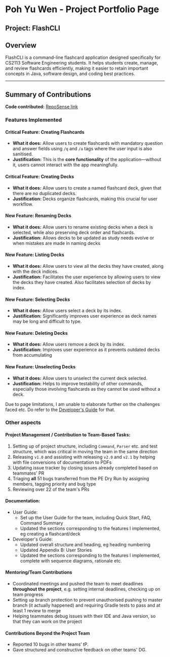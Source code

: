# Poh Yu Wen - Project Portfolio Page

## Project: FlashCLI
## Overview
FlashCLI is a command-line flashcard application designed specifically for CS2113 Software Engineering students. It helps students create, manage, and review flashcards efficiently, making it easier to retain important concepts in Java, software design, and coding best practices.

--- 
## Summary of Contributions 

**Code contributed:** [RepoSense link](https://nus-cs2113-ay2425s2.github.io/tp-dashboard/?search=Betahaxer&breakdown=true&sort=groupTitle%20dsc&sortWithin=title&since=2025-02-21&timeframe=commit&mergegroup=&groupSelect=groupByRepos&checkedFileTypes=docs~functional-code~test-code~other)

### Features Implemented

#### **Critical Feature**: Creating Flashcards

- **What it does:** Allow users to create flashcards with mandatory question and answer fields using `/q` and `/a` tags where the user input is also sanitised.
- **Justification:** This is the **core functionality** of the application—without it, users cannot interact with the app meaningfully.

#### **Critical Feature**: Creating Decks

- **What it does:** Allow users to create a named flashcard deck, given that there are no duplicated decks.
- **Justification:** Decks organize flashcards, making this crucial for user workflow.

#### New Feature: Renaming Decks

- **What it does:** Allow users to rename existing decks when a deck is selected, while also preserving deck order and flashcards.
- **Justification:** Allows decks to be updated as study needs evolve or when mistakes are made in naming decks

#### New Feature: Listing Decks

- **What it does:** Allow users to view all the decks they have created, along with the deck indices.
- **Justification:** Facilitates the user experience by allowing users to view the decks they have created. Also facilitates selection of decks by index.

#### New Feature: Selecting Decks

- **What it does:** Allow users select a deck by its index.
- **Justification:** Significantly improves user experience as deck names may be long and difficult to type.

#### New Feature: Deleting Decks

- **What it does:** Allow users remove a deck by its index.
- **Justification:** Improves user experience as it prevents outdated decks from accumulating

#### New Feature: Unselecting Decks

- **What it does:** Allow users to unselect the current deck selected.
- **Justification:** Helps to improve testability of other commands, especially those involving flashcards as they cannot be used without a deck.

Due to page limitations, I am unable to elaborate further on the challenges faced etc. Do refer to the [Developer's Guide](https://ay2425s2-cs2113-f11-4.github.io/tp/DeveloperGuide.html) for that.

### Other aspects
#### **Project Management / Contribution to Team-Based Tasks:**
1. Setting up of project structure, including `Command`, `Parser` etc. and test structure, which was critical in moving the team in the same direction
2. Releasing `v1.0` and assisting with releasing `v2.0` and `v2.1` by helping with file conversions of documentation to PDFs
3. Updating issue tracker by closing issues already completed based on teammates' PR
4. Triaging **all** 51 bugs transferred from the PE Dry Run by assigning members, tagging priority and bug type
5. Reviewing over 22 of the team's PRs

#### **Documentation:**
  - User Guide: 
    - Set up the User Guide for the team, including Quick Start, FAQ, Command Summary
    - Updated the sections corresponding to the features I implemented, eg creating a flashcard/deck
  - Developer's Guide:
    - Updated overall structure and heading, eg heading numbering
    - Updated Appendix B: User Stories
    - Updated the sections corresponding to the features I implemented, complete with sequence diagrams, rationale etc.

#### Mentoring/Team Contributions
-  Coordinated meetings and pushed the team to meet deadlines **throughout the project**, e.g. setting internal deadlines, checking up on team progress
- Setting up branch protection to prevent unauthorised pushing to master branch (it actually happened) and requiring Gradle tests to pass and at least 1 review to merge
- Helping teammates debug issues with their IDE and Java version, so that they can work on the project

#### Contributions Beyond the Project Team
- Reported 10 bugs in other teams’ tP.
- Gave structured and constructive feedback on other teams' DG.


